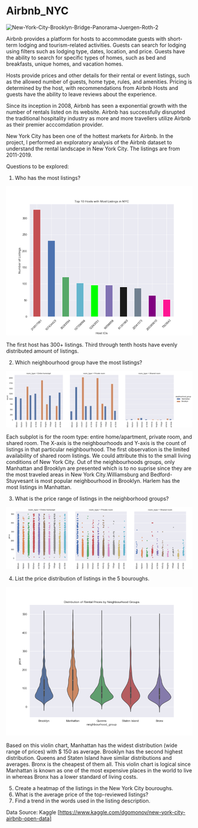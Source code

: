 # Airbnb_NYC
![New-York-City-Brooklyn-Bridge-Panorama-Juergen-Roth-2](https://user-images.githubusercontent.com/48190655/71230772-cfd1d080-229f-11ea-979b-3ae1782eb87b.jpg)

Airbnb provides a platform for hosts to accommodate guests with short-term lodging and tourism-related activities. Guests can search for lodging using filters such as lodging type, dates, location, and price. Guests have the ability to search for specific types of homes, such as bed and breakfasts, unique homes, and vacation homes. 


Hosts provide prices and other details for their rental or event listings, such as the allowed number of guests, home type, rules, and amenities. Pricing is determined by the host, with recommendations from Airbnb Hosts and guests have the ability to leave reviews about the experience.

Since its inception in 2008, Airbnb has seen a exponential growth with the number of rentals listed on its website. Airbnb has successfully disrupted the traditional hospitality industry as more and more travellers utilize Airbnb as their premier acccomdation provider.

New York City has been one of the hottest markets for Airbnb. In the project, I performed an exploratory analysis of the Airbnb dataset to understand the rental landscape in New York City. The listings are from 2011-2019. 


Questions to be explored:

1. Who has the most listings? 

![Hosts with most listings](https://github.com/aclao89/Airbnb_NYC/blob/master/Images/top10hostlistings.png)

The first host has 300+ listings. Third through tenth hosts have evenly distributed amount of listings.


2. Which neighbourhood group have the most listings?

![Listings by Neighbourhood Groups](https://github.com/aclao89/Airbnb_NYC/blob/master/Images/neigh_group_listings.png) 

Each subplot is for the room type: entire home/apartment, private room, and shared room. The X-axis is the neighbourhoods and Y-axis is the count of listings in that particular neighbourhood. The first observation is the limited availability of shared room listings. We could attribute this to the small living conditions of New York City. Out of the neighbourhoods groups, only Manhattan and Brooklyn are presented which is to no suprise since they are the most traveled areas in New York City.Williamsburg and Bedford-Stuyvesant is most popular neighbourhood in Brooklyn. Harlem has the most listings in Manhattan.

3. What is the price range of listings in the neighborhood groups?

![Listing price by Neighborhood Groups](https://github.com/aclao89/Airbnb_NYC/blob/master/Images/neigh_group_price.png)


4. List the price distribution of listings in the 5 bouroughs.

![Rental Price Distribution](https://github.com/aclao89/Airbnb_NYC/blob/master/Images/rentalpricedistribution.png)

Based on this violin chart, Manhattan has the widest distribution (wide range of prices) with $ 150 as average. Brooklyn has the second highest distribution. Queens and Staten Island have similar distributions and averages. Bronx is the cheapest of them all. This violin chart is logical since Manhattan is known as one of the most expensive places in the world to live in whereas Bronx has a lower standard of living costs.

5. Create a heatmap of the listings in the New York City bouroughs.
6. What is the average price of the top-reviewed listings? 
7. Find a trend in the words used in the listing description.





Data Source: Kaggle [https://www.kaggle.com/dgomonov/new-york-city-airbnb-open-data]
